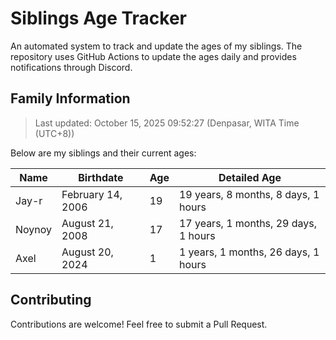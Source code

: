 # Siblings Age Tracker

An automated system to track and update the ages of my siblings. The repository uses GitHub Actions to update the ages daily and provides notifications through Discord.

## Family Information

> Last updated: October 15, 2025 09:52:27 (Denpasar, WITA Time (UTC+8))

Below are my siblings and their current ages:

| Name | Birthdate | Age | Detailed Age |
|------|-----------|-----|-------------|
| Jay-r | February 14, 2006 | 19 | 19 years, 8 months, 8 days, 1 hours |
| Noynoy | August 21, 2008 | 17 | 17 years, 1 months, 29 days, 1 hours |
| Axel | August 20, 2024 | 1 | 1 years, 1 months, 26 days, 1 hours |

## Contributing

Contributions are welcome! Feel free to submit a Pull Request.